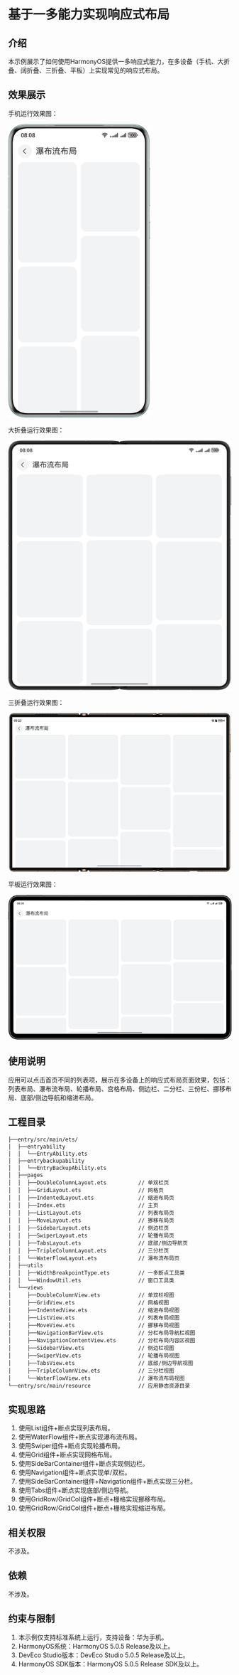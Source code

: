 # 基于一多能力实现响应式布局

## 介绍

本示例展示了如何使用HarmonyOS提供一多响应式能力，在多设备（手机、大折叠、阔折叠、三折叠、平板）上实现常见的响应式布局。

## 效果展示

手机运行效果图：

![](screenshots/device/mate60pro.png)

大折叠运行效果图：

![](screenshots/device/matex5.png)

三折叠运行效果图：

![](screenshots/device/matext.png)

平板运行效果图：

![](screenshots/device/matepadpro.png)

## 使用说明

应用可以点击首页不同的列表项，展示在多设备上的响应式布局页面效果，包括：列表布局、瀑布流布局、轮播布局、宫格布局、侧边栏、二分栏、三份栏、挪移布局、底部/侧边导航和缩进布局。

## 工程目录

```
├──entry/src/main/ets/
│  ├──entryability
│  │  └──EntryAbility.ets
│  ├──entrybackupability
│  │  └──EntryBackupAbility.ets
│  ├──pages
│  │  ├──DoubleColumnLayout.ets          // 单双栏页
│  │  ├──GridLayout.ets                  // 网格页
│  │  ├──IndentedLayout.ets              // 缩进布局页
│  │  ├──Index.ets                       // 主页
│  │  ├──ListLayout.ets                  // 列表布局页
│  │  ├──MoveLayout.ets                  // 挪移布局页
│  │  ├──SidebarLayout.ets               // 侧边栏页
│  │  ├──SwiperLayout.ets                // 轮播布局页
│  │  ├──TabsLayout.ets                  // 底部/侧边导航页
│  │  ├──TripleColumnLayout.ets          // 三分栏页
│  │  └──WaterFlowLayout.ets             // 瀑布流布局页
│  ├──utils
│  │  ├──WidthBreakpointType.ets         // 一多断点工具类
│  │  └──WindowUtil.ets                  // 窗口工具类
│  └──views
│     ├──DoubleColumnView.ets            // 单双栏视图
│     ├──GridView.ets                    // 网格视图
│     ├──IndentedView.ets                // 缩进布局视图
│     ├──ListView.ets                    // 列表布局视图
│     ├──MoveView.ets                    // 挪移布局视图
│     ├──NavigationBarView.ets           // 分栏布局导航栏视图
│     ├──NavigationContentView.ets       // 分栏布局内容区视图
│     ├──SidebarView.ets                 // 侧边栏视图
│     ├──SwiperView.ets                  // 轮播布局视图
│     ├──TabsView.ets                    // 底部/侧边导航视图
│     ├──TripleColumnView.ets            // 三分栏视图
│     └──WaterFlowView.ets               // 瀑布流布局视图
└──entry/src/main/resource               // 应用静态资源目录
```

## 实现思路

1. 使用List组件+断点实现列表布局。
2. 使用WaterFlow组件+断点实现瀑布流布局。
3. 使用Swiper组件+断点实现轮播布局。
4. 使用Grid组件+断点实现网格布局。
5. 使用SideBarContainer组件+断点实现侧边栏。
6. 使用Navigation组件+断点实现单/双栏。
7. 使用SideBarContainer组件+Navigation组件+断点实现三分栏。
8. 使用Tabs组件+断点实现底部/侧边导航。 
9. 使用GridRow/GridCol组件+断点+栅格实现挪移布局。 
10. 使用GridRow/GridCol组件+断点+栅格实现缩进布局。

## 相关权限

不涉及。

## 依赖

不涉及。

## 约束与限制

1. 本示例仅支持标准系统上运行，支持设备：华为手机。
2. HarmonyOS系统：HarmonyOS 5.0.5 Release及以上。
3. DevEco Studio版本：DevEco Studio 5.0.5 Release及以上。
4. HarmonyOS SDK版本：HarmonyOS 5.0.5 Release SDK及以上。
